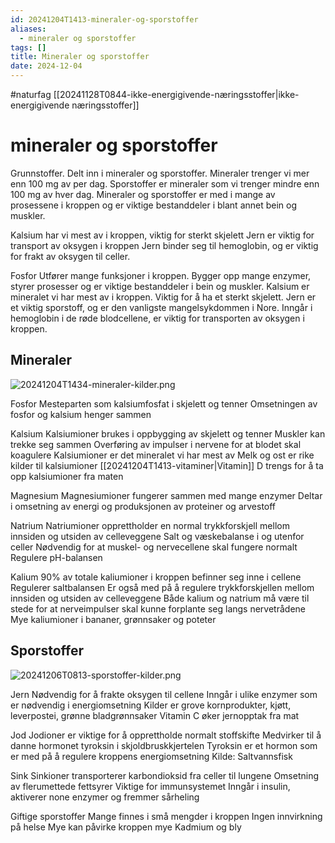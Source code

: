 ```yaml
---
id: 20241204T1413-mineraler-og-sporstoffer
aliases:
  - mineraler og sporstoffer
tags: []
title: Mineraler og sporstoffer
date: 2024-12-04
---
```


#naturfag [[20241128T0844-ikke-energigivende-næringsstoffer|ikke-energigivende næringsstoffer]]

# mineraler og sporstoffer

Grunnstoffer. Delt inn i mineraler og sporstoffer.
Mineraler trenger vi mer enn 100 mg av per dag.
Sporstoffer er mineraler som vi trenger mindre enn 100 mg av hver dag.
Mineraler og sporstoffer er med i mange av prosessene i kroppen og er viktige bestanddeler i blant annet bein og muskler.

Kalsium har vi mest av i kroppen, viktig for sterkt skjelett
Jern er viktig for transport av oksygen i kroppen
Jern binder seg til hemoglobin, og er viktig for frakt av oksygen til celler.

Fosfor
Utfører mange funksjoner i kroppen.
Bygger opp mange enzymer, styrer prosesser og er viktige bestanddeler i bein og muskler.
Kalsium er mineralet vi har mest av i kroppen. Viktig for å ha et sterkt skjelett.
Jern er et viktig sporstoff, og er den vanligste mangelsykdommen i Nore. Inngår i hemoglobin i de røde blodcellene, er viktig for transporten av oksygen i kroppen.

## Mineraler

![20241204T1434-mineraler-kilder.png](Assets/20241204T1434-mineraler-kilder.png)

Fosfor
Mesteparten som kalsiumfosfat i skjelett og tenner
Omsetningen av fosfor og kalsium henger sammen

Kalsium
Kalsiumioner brukes i oppbygging av skjelett og tenner
Muskler kan trekke seg sammen
Overføring av impulser i nervene for at blodet skal koagulere
Kalsiumioner er det mineralet vi har mest av
Melk og ost er rike kilder til kalsiumioner
[[20241204T1413-vitaminer|Vitamin]] D trengs for å ta opp kalsiumioner fra maten

Magnesium
Magnesiumioner fungerer sammen med mange enzymer
Deltar i omsetning av energi og produksjonen av proteiner og arvestoff

Natrium
Natriumioner opprettholder en normal trykkforskjell mellom innsiden og utsiden av celleveggene
Salt og væskebalanse i og utenfor celler
Nødvendig for at muskel- og nervecellene skal fungere normalt
Regulere pH-balansen

Kalium
90% av totale kaliumioner i kroppen befinner seg inne i cellene
Regulerer saltbalansen
Er også med på å regulere trykkforskjellen mellom innsiden og utsiden av celleveggene
Både kalium og natrium må være til stede for at nerveimpulser skal kunne forplante seg langs nervetrådene
Mye kaliumioner i bananer, grønnsaker og poteter

## Sporstoffer

![20241206T0813-sporstoffer-kilder.png](Assets/20241206T0813-sporstoffer-kilder.png)

Jern
Nødvendig for å frakte oksygen til cellene
Inngår i ulike enzymer som er nødvendig i energiomsetning
Kilder er grove kornprodukter, kjøtt, leverpostei, grønne bladgrønnsaker
Vitamin C øker jernopptak fra mat

Jod
Jodioner er viktige for å opprettholde normalt stoffskifte
Medvirker til å danne hormonet tyroksin i skjoldbruskkjertelen
Tyroksin er et hormon som er med på å regulere kroppens energiomsetning
Kilde: Saltvannsfisk

Sink
Sinkioner transporterer karbondioksid fra celler til lungene
Omsetning av flerumettede fettsyrer
Viktige for immunsystemet
Inngår i insulin, aktiverer none enzymer og fremmer sårheling

Giftige sporstoffer
Mange finnes i små mengder i kroppen
Ingen innvirkning på helse
Mye kan påvirke kroppen mye
Kadmium og bly
